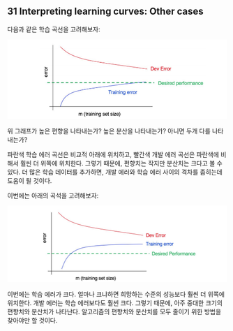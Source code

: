 ## 31 Interpreting learning curves: Other cases

다음과 같은 학습 곡선을 고려해보자:

<div style="text-align=center">
  <img src="../img/31_1.PNG"/>
</div>

위 그래프가 높은 편향을 나타내는가? 높은 분산을 나타내는가? 아니면 두개 다를 나타내는가?

파란색 학습 에러 곡선은 비교적 아래에 위치하고, 빨간색 개발 에러 곡선은 파란색에 비해서 훨씬 더 위쪽에 위치한다. 그렇기 때문에, 편향치는 작지만 분산치는 크다고 볼 수 있다. 더 많은 학습 데이터를 추가하면, 개발 에러와 학습 에러 사이의 격차를 좁히는데 도움이 될 것이다.

이번에는 아래의 곡석을 고려해보자:

<div style="text-align=center">
  <img src="../img/31_2.PNG"/>
</div>

이번에는 학습 에러가 크다. 얼마나 크냐하면 희망하는 수준의 성능보다 훨씬 더 위쪽에 위치한다. 개발 에러는 학습 에러보다도 훨씬 크다. 그렇기 때문에, 아주 중대한 크기의 편향치와 분산치가 나타난다. 알고리즘의 편향치와 분산치를 모두 줄이기 위한 방법을 찾아야만 할 것이다.